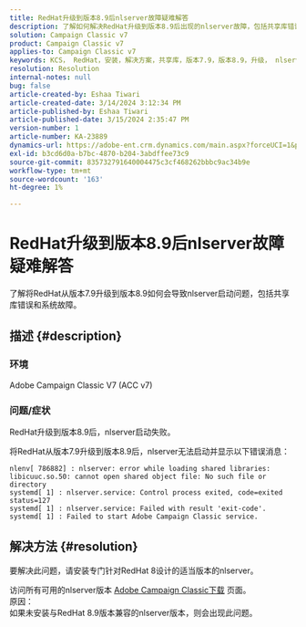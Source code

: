 ```yaml
---
title: RedHat升级到版本8.9后nlserver故障疑难解答
description: 了解如何解决RedHat升级到版本8.9后出现的nlserver故障，包括共享库错误和Adobe Campaign Classic服务问题。
solution: Campaign Classic v7
product: Campaign Classic v7
applies-to: Campaign Classic v7
keywords: KCS， RedHat，安装，解决方案，共享库，版本7.9，版本8.9，升级， nlserver，退出代码
resolution: Resolution
internal-notes: null
bug: false
article-created-by: Eshaa Tiwari
article-created-date: 3/14/2024 3:12:34 PM
article-published-by: Eshaa Tiwari
article-published-date: 3/15/2024 2:35:47 PM
version-number: 1
article-number: KA-23889
dynamics-url: https://adobe-ent.crm.dynamics.com/main.aspx?forceUCI=1&pagetype=entityrecord&etn=knowledgearticle&id=ff036546-15e2-ee11-904c-6045bd03c412
exl-id: b3cd6d0a-b7bc-4870-b204-3abdffee73c9
source-git-commit: 835732791640004475c3cf468262bbbc9ac34b9e
workflow-type: tm+mt
source-wordcount: '163'
ht-degree: 1%

---
```


# RedHat升级到版本8.9后nlserver故障疑难解答


了解将RedHat从版本7.9升级到版本8.9如何会导致nlserver启动问题，包括共享库错误和系统故障。

## 描述 {#description}


### 环境

Adobe Campaign Classic V7 (ACC v7)

### 问题/症状

RedHat升级到版本8.9后，nlserver启动失败。

将RedHat从版本7.9升级到版本8.9后，nlserver无法启动并显示以下错误消息：


```
nlenv[ 786882] : nlserver: error while loading shared libraries: libicuuc.so.50: cannot open shared object file: No such file or directory
systemd[ 1] : nlserver.service: Control process exited, code=exited status=127
systemd[ 1] : nlserver.service: Failed with result 'exit-code'.
systemd[ 1] : Failed to start Adobe Campaign Classic service.
```





## 解决方法 {#resolution}


要解决此问题，请安装专门针对RedHat 8设计的适当版本的nlserver。

访问所有可用的nlserver版本 [Adobe Campaign Classic下载](https://experience.adobe.com/#/downloads/content/software-distribution/en/campaign.html) 页面。
<br>原因： <br>
如果未安装与RedHat 8.9版本兼容的nlserver版本，则会出现此问题。
